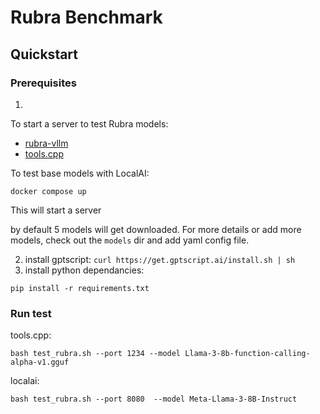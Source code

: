 # Rubra Benchmark

## Quickstart

### Prerequisites

1.
To start a server to test Rubra models:
* [rubra-vllm](https://github.com/rubra-ai/vllm?tab=readme-ov-file#quickstart)
* [tools.cpp](https://github.com/rubra-ai/tools.cpp?tab=readme-ov-file#toolscpp-quickstart)


To test base models with LocalAI:
```
docker compose up
```
This will start a server 

by default 5 models will get downloaded. For more details or add more models, check out the `models` dir and add yaml config file.

2. install gptscript: `curl https://get.gptscript.ai/install.sh | sh`
3. install python dependancies: 
```
pip install -r requirements.txt
```


### Run test

tools.cpp:
```
bash test_rubra.sh --port 1234 --model Llama-3-8b-function-calling-alpha-v1.gguf
```

localai:
```
bash test_rubra.sh --port 8080  --model Meta-Llama-3-8B-Instruct
```